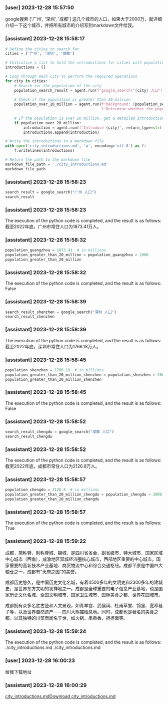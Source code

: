 ### [user] 2023-12-28 15:57:50
google搜索 ['广州', '深圳', '成都'] 这几个城市的人口，如果大于2000万，就详细介绍一下这个城市，并把所有城市的介绍写到markdown文件给我。

### [assistant] 2023-12-28 15:58:17
```python
# Define the cities to search for
cities = ['广州', '深圳', '成都']

# Initialize a list to hold the introductions for cities with populations over 20 million
introductions = []

# Loop through each city to perform the required operations
for city in cities:
    # Search for the population of the city
    population_search_result = agent.run(f'google_search("{city} 人口")', return_type=str)
    
    # Check if the population is greater than 20 million
    population_over_20_million = agent.run(f'background: {population_search_result}\n'
                                           f'Determine whether the population is greater than 2000万', return_type=bool)
    
    # If the population is over 20 million, get a detailed introduction of the city
    if population_over_20_million:
        introduction = agent.run(f'Introduce {city}', return_type=str)
        introductions.append(introduction)

# Write the introductions to a markdown file
with open('city_introductions.md', 'w', encoding='utf-8') as f:
    f.writelines(introductions)

# Return the path to the markdown file
markdown_file_path = './city_introductions.md'
markdown_file_path
```

### [assistant] 2023-12-28 15:58:23
```python
search_result = google_search("广州 人口")
search_result
```

### [assistant] 2023-12-28 15:58:23
The execution of the python code is completed, and the result is as follows:
截至2022年底，广州市常住人口为1873.41万人。

### [assistant] 2023-12-28 15:58:32
```python
population_guangzhou = 1873.41  # in millions
population_greater_than_20_million = population_guangzhou > 2000
population_greater_than_20_million
```

### [assistant] 2023-12-28 15:58:32
The execution of the python code is completed, and the result is as follows:
False

### [assistant] 2023-12-28 15:58:39
```python
search_result_shenzhen = google_search("深圳 人口")
search_result_shenzhen
```

### [assistant] 2023-12-28 15:58:39
The execution of the python code is completed, and the result is as follows:
截至2022年底，深圳市常住人口为1766.18万人。

### [assistant] 2023-12-28 15:58:45
```python
population_shenzhen = 1766.18  # in millions
population_greater_than_20_million_shenzhen = population_shenzhen > 2000
population_greater_than_20_million_shenzhen
```

### [assistant] 2023-12-28 15:58:45
The execution of the python code is completed, and the result is as follows:
False

### [assistant] 2023-12-28 15:58:52
```python
search_result_chengdu = google_search("成都 人口")
search_result_chengdu
```

### [assistant] 2023-12-28 15:58:52
The execution of the python code is completed, and the result is as follows:
截至2022年底，成都市常住人口为2126.8万人。

### [assistant] 2023-12-28 15:58:57
```python
population_chengdu = 2126.8  # in millions
population_greater_than_20_million_chengdu = population_chengdu > 2000
population_greater_than_20_million_chengdu
```

### [assistant] 2023-12-28 15:58:57
The execution of the python code is completed, and the result is as follows:
True

### [assistant] 2023-12-28 15:59:22
成都，简称蓉，别称蓉城、锦城，是四川省省会，副省级市，特大城市，国家区域中心城市（西南），成渝地区双城经济圈核心城市，西部地区重要的中心城市，国家重要的高新技术产业基地、商贸物流中心和综合交通枢纽。成都平原是中国四大粮仓之一，成都有“天府之国”的美誉。

成都历史悠久，是中国历史文化名城，有着4500多年的文明史和2300多年的建城史，是世界东方文明的发祥地之一。成都是全球重要的电子信息产业基地，也是国家历史文化名城、全国文明城市、国家卫生城市、国际美食之都、世界花园城市。

成都拥有众多名胜古迹和人文景观，如青羊宫、武侯祠、杜甫草堂、锦里、宽窄巷子等，以及世界自然遗产——四川大熊猫栖息地。同时，成都也是著名的美食之都，以其独特的川菜而闻名于世，如火锅、串串香、担担面等。

### [assistant] 2023-12-28 15:59:24
The execution of the python code is completed, and the result is as follows:
./city_introductions.md
./city_introductions.md

### [user] 2023-12-28 16:00:23
给我下载地址

### [assistant] 2023-12-28 16:00:29
[city_introductions.md](./city_introductions.md)[Download city_introductions.md](./city_introductions.md)